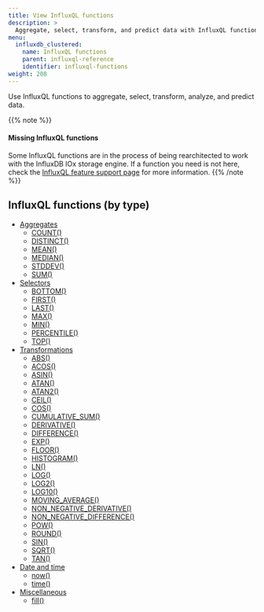 ```yaml
---
title: View InfluxQL functions
description: >
  Aggregate, select, transform, and predict data with InfluxQL functions.
menu:
  influxdb_clustered:
    name: InfluxQL functions
    parent: influxql-reference
    identifier: influxql-functions
weight: 208
---
```


Use InfluxQL functions to aggregate, select, transform, analyze, and predict data.

{{% note %}}
#### Missing InfluxQL functions

Some InfluxQL functions are in the process of being rearchitected to work with
the InfluxDB IOx storage engine. If a function you need is not here, check the
[InfluxQL feature support page](/influxdb/clustered/reference/influxql/feature-support/#function-support)
for more information.
{{% /note %}}

## InfluxQL functions (by type)

- [Aggregates](/influxdb/clustered/reference/influxql/functions/aggregates/)
  - [COUNT()](/influxdb/clustered/reference/influxql/functions/aggregates/#count)
  - [DISTINCT()](/influxdb/clustered/reference/influxql/functions/aggregates/#distinct)
  - [MEAN()](/influxdb/clustered/reference/influxql/functions/aggregates/#mean)
  - [MEDIAN()](/influxdb/clustered/reference/influxql/functions/aggregates/#median)
  - [STDDEV()](/influxdb/clustered/reference/influxql/functions/aggregates/#stddev)
  - [SUM()](/influxdb/clustered/reference/influxql/functions/aggregates/#sum)
  <!-- - [INTEGRAL()](/influxdb/clustered/reference/influxql/functions/aggregates/#integral) -->
  <!-- - [MODE()](/influxdb/clustered/reference/influxql/functions/aggregates/#mode) -->
  <!-- - [SPREAD()](/influxdb/clustered/reference/influxql/functions/aggregates/#spread) -->
- [Selectors](/influxdb/clustered/reference/influxql/functions/selectors/)
  - [BOTTOM()](/influxdb/clustered/reference/influxql/functions/selectors/#bottom)
  - [FIRST()](/influxdb/clustered/reference/influxql/functions/selectors/#first)
  - [LAST()](/influxdb/clustered/reference/influxql/functions/selectors/#last)
  - [MAX()](/influxdb/clustered/reference/influxql/functions/selectors/#max)
  - [MIN()](/influxdb/clustered/reference/influxql/functions/selectors/#min)
  - [PERCENTILE()](/influxdb/clustered/reference/influxql/functions/selectors/#percentile)
  - [TOP()](/influxdb/clustered/reference/influxql/functions/selectors/#top)
  <!-- - [SAMPLE()](/influxdb/clustered/reference/influxql/functions/selectors/#sample) -->
- [Transformations](/influxdb/clustered/reference/influxql/functions/transformations/)
  - [ABS()](/influxdb/clustered/reference/influxql/functions/transformations/#abs)
  - [ACOS()](/influxdb/clustered/reference/influxql/functions/transformations/#acos)
  - [ASIN()](/influxdb/clustered/reference/influxql/functions/transformations/#asin)
  - [ATAN()](/influxdb/clustered/reference/influxql/functions/transformations/#atan)
  - [ATAN2()](/influxdb/clustered/reference/influxql/functions/transformations/#atan2)
  - [CEIL()](/influxdb/clustered/reference/influxql/functions/transformations/#ceil)
  - [COS()](/influxdb/clustered/reference/influxql/functions/transformations/#cos)
  - [CUMULATIVE_SUM()](/influxdb/clustered/reference/influxql/functions/transformations/#cumulative_sum)
  - [DERIVATIVE()](/influxdb/clustered/reference/influxql/functions/transformations/#derivative)
  - [DIFFERENCE()](/influxdb/clustered/reference/influxql/functions/transformations/#difference)
  - [EXP()](/influxdb/clustered/reference/influxql/functions/transformations/#exp)
  - [FLOOR()](/influxdb/clustered/reference/influxql/functions/transformations/#floor)
  - [HISTOGRAM()](/influxdb/clustered/reference/influxql/functions/transformations/#histogram)
  - [LN()](/influxdb/clustered/reference/influxql/functions/transformations/#ln)
  - [LOG()](/influxdb/clustered/reference/influxql/functions/transformations/#log)
  - [LOG2()](/influxdb/clustered/reference/influxql/functions/transformations/#log2)
  - [LOG10()](/influxdb/clustered/reference/influxql/functions/transformations/#log10)
  - [MOVING_AVERAGE()](/influxdb/clustered/reference/influxql/functions/transformations/#moving_average)
  - [NON_NEGATIVE_DERIVATIVE()](/influxdb/clustered/reference/influxql/functions/transformations/#non_negative_derivative)
  - [NON_NEGATIVE_DIFFERENCE()](/influxdb/clustered/reference/influxql/functions/transformations/#non_negative_difference)
  - [POW()](/influxdb/clustered/reference/influxql/functions/transformations/#pow)
  - [ROUND()](/influxdb/clustered/reference/influxql/functions/transformations/#round)
  - [SIN()](/influxdb/clustered/reference/influxql/functions/transformations/#sin)
  - [SQRT()](/influxdb/clustered/reference/influxql/functions/transformations/#sqrt)
  - [TAN()](/influxdb/clustered/reference/influxql/functions/transformations/#tan)
  <!-- - [ELAPSED()](/influxdb/clustered/reference/influxql/functions/transformations/#elapsed) -->
- [Date and time](/influxdb/clustered/reference/influxql/functions/date-time/)
  - [now()](/influxdb/clustered/reference/influxql/functions/date-time/#now)
  - [time()](/influxdb/clustered/reference/influxql/functions/date-time/#time)
- [Miscellaneous](/influxdb/clustered/reference/influxql/functions/misc/)
  - [fill()](/influxdb/clustered/reference/influxql/functions/misc/#fill)
<!-- - [Technical analysis](/influxdb/clustered/reference/influxql/functions/technical-analysis/) -->
  <!-- - (Predictive analysis) [HOLT_WINTERS()](/influxdb/clustered/reference/influxql/functions/technical-analysis/#holt_winters) -->
  <!-- - [CHANDE_MOMENTUM_OSCILLATOR()](/influxdb/clustered/reference/influxql/functions/technical-analysis/#chande_momentum_oscillator) -->
  <!-- - [DOUBLE_EXPONENTIAL_MOVING_AVERAGE()](/influxdb/clustered/reference/influxql/functions/technical-analysis/#double_exponential_moving_average) -->
  <!-- - [EXPONENTIAL_MOVING_AVERAGE()](/influxdb/clustered/reference/influxql/functions/technical-analysis/#exponential_moving_average) -->
  <!-- - [KAUFMANS_EFFICIENCY_RATIO()](/influxdb/clustered/reference/influxql/functions/technical-analysis/#kaufmans_adaptive_moving_average) -->
  <!-- - [KAUFMANS_ADAPTIVE_MOVING_AVERAGE()](/influxdb/clustered/reference/influxql/functions/technical-analysis/#kaufmans_adaptive_moving_average) -->
  <!-- - [RELATIVE_STRENGTH_INDEX()](/influxdb/clustered/reference/influxql/functions/technical-analysis/#relative_strength_index) -->
  <!-- - [TRIPLE_EXPONENTIAL_MOVING_AVERAGE()](/influxdb/clustered/reference/influxql/functions/technical-analysis/#triple_exponential_moving_average) -->
  <!-- - [TRIPLE_EXPONENTIAL_DERIVATIVE()](/influxdb/clustered/reference/influxql/functions/technical-analysis/#triple_exponential_derivative) -->
